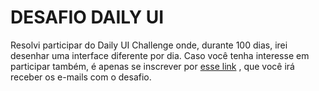 # DESAFIO DAILY UI
Resolvi participar do Daily UI Challenge onde, durante 100 dias, irei desenhar uma interface diferente por dia. Caso você tenha interesse em participar também, é apenas se inscrever por [esse link](https://www.dailyui.co/) , que você irá receber os e-mails com o desafio.




